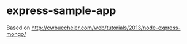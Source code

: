express-sample-app
==================
Based on http://cwbuecheler.com/web/tutorials/2013/node-express-mongo/